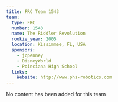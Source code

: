 ```yaml
---
title: FRC Team 1543
team:
  type: FRC
  number: 1543
  name: The Riddler Revolution
  rookie_year: 2005
  location: Kissimmee, FL, USA
  sponsors:
    - jcpenney
    - DisneyWorld
    - Poinciana High School
  links:
    Website: http://www.phs-robotics.com
---
```

No content has been added for this team